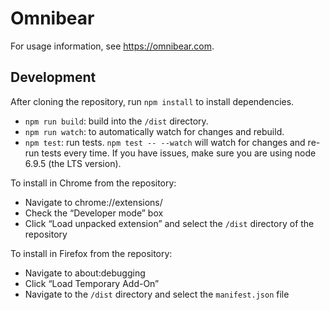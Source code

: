 # Omnibear

For usage information, see https://omnibear.com.

## Development

After cloning the repository, run `npm install` to install dependencies.

* `npm run build`: build into the `/dist` directory.
* `npm run watch`: to automatically watch for changes and rebuild.
* `npm test`: run tests. `npm test -- --watch` will watch for changes and re-run tests every time. If you have issues, make sure you are using node 6.9.5 (the LTS version).


To install in Chrome from the repository:

* Navigate to chrome://extensions/
* Check the “Developer mode” box
* Click “Load unpacked extension” and select the `/dist` directory of the repository


To install in Firefox from the repository:

* Navigate to about:debugging
* Click “Load Temporary Add-On”
* Navigate to the `/dist` directory and select the `manifest.json` file
